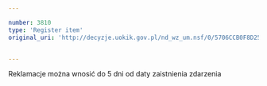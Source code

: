 ```yaml
---

number: 3810
type: 'Register item'
original_uri: 'http://decyzje.uokik.gov.pl/nd_wz_um.nsf/0/5706CCB0F8D25092C1257A94003837C5?OpenDocument'


---
```


Reklamacje można wnosić do 5 dni od daty zaistnienia zdarzenia
